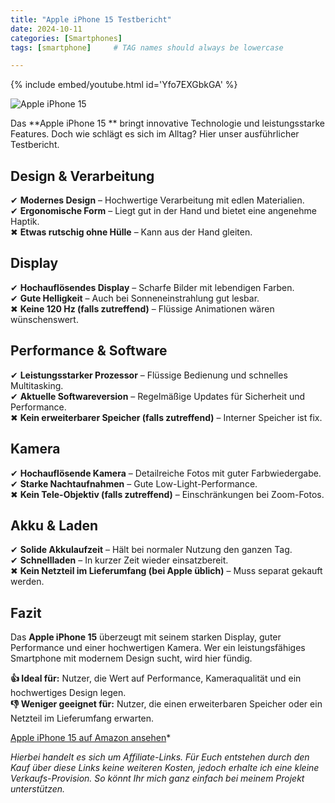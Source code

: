 ```yaml
---
title: "Apple iPhone 15 Testbericht"
date: 2024-10-11
categories: [Smartphones]
tags: [smartphone]     # TAG names should always be lowercase

---
```





{% include embed/youtube.html id='Yfo7EXGbkGA' %}


![Apple iPhone 15](https://m.media-amazon.com/images/I/71TPda7cwUL._AC_SL1500_.jpg)

Das **Apple iPhone 15 ** bringt innovative Technologie und leistungsstarke Features. Doch wie schlägt es sich im Alltag? Hier unser ausführlicher Testbericht.

## Design & Verarbeitung

✔ **Modernes Design** – Hochwertige Verarbeitung mit edlen Materialien.  
✔ **Ergonomische Form** – Liegt gut in der Hand und bietet eine angenehme Haptik.  
✖ **Etwas rutschig ohne Hülle** – Kann aus der Hand gleiten.

## Display

✔ **Hochauflösendes Display** – Scharfe Bilder mit lebendigen Farben.  
✔ **Gute Helligkeit** – Auch bei Sonneneinstrahlung gut lesbar.  
✖ **Keine 120 Hz (falls zutreffend)** – Flüssige Animationen wären wünschenswert.

## Performance & Software

✔ **Leistungsstarker Prozessor** – Flüssige Bedienung und schnelles Multitasking.  
✔ **Aktuelle Softwareversion** – Regelmäßige Updates für Sicherheit und Performance.  
✖ **Kein erweiterbarer Speicher (falls zutreffend)** – Interner Speicher ist fix.

## Kamera

✔ **Hochauflösende Kamera** – Detailreiche Fotos mit guter Farbwiedergabe.  
✔ **Starke Nachtaufnahmen** – Gute Low-Light-Performance.  
✖ **Kein Tele-Objektiv (falls zutreffend)** – Einschränkungen bei Zoom-Fotos.

## Akku & Laden

✔ **Solide Akkulaufzeit** – Hält bei normaler Nutzung den ganzen Tag.  
✔ **Schnellladen** – In kurzer Zeit wieder einsatzbereit.  
✖ **Kein Netzteil im Lieferumfang (bei Apple üblich)** – Muss separat gekauft werden.

## Fazit

Das **Apple iPhone 15** überzeugt mit seinem starken Display, guter Performance und einer hochwertigen Kamera. Wer ein leistungsfähiges Smartphone mit modernem Design sucht, wird hier fündig.

**👍 Ideal für:** Nutzer, die Wert auf Performance, Kameraqualität und ein hochwertiges Design legen.  
**👎 Weniger geeignet für:** Nutzer, die einen erweiterbaren Speicher oder ein Netzteil im Lieferumfang erwarten.

[Apple iPhone 15 auf Amazon ansehen](https://amzn.to/4iMw6uT)*

*Hierbei handelt es sich um Affiliate-Links. Für Euch entstehen durch den Kauf über diese Links keine weiteren Kosten, jedoch erhalte ich eine kleine Verkaufs-Provision. So könnt Ihr mich ganz einfach bei meinem Projekt unterstützen.*
